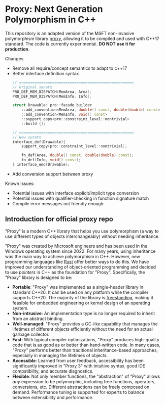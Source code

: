 # Proxy: Next Generation Polymorphism in C++

This repository is an adapted version of the MSFT non-invasive polymorphism library [proxy](https://github.com/microsoft/proxy), allowing it to be compiled and used with C++17 standard. 
The code is currently experimental. **DO NOT use it for production.**

Changes:
- Remove all require/concept semantics to adapt to c++17
- Better interface definition syntax
    ```cpp
    // ====================================================
    // Original synatx
    PRO_DEF_MEM_DISPATCH(MemArea, Area);
    PRO_DEF_MEM_DISPATCH(MemInfo, Info);

    struct Drawable: pro::facade_builder
        ::add_convention<MemArea, double() const, double(double) const>
        ::add_convention<MemInfo, void() const>
        ::support_copy<pro::constraint_level::nontrivial>
        ::build {};

    // ====================================================
    // New synatx
    interface_def(Drawable){
        support_copy(pro::constraint_level::nontrivial);

        fn_def(Area, double() const, double(double) const);
        fn_def(Info, void() const);
    } interface_end(Drawable);
    ```
- Add conversion support between proxy<facades>

Known issues:
- Potential issues with interface explicit/implicit type conversion
- Potential issues with qualifier-checking in function signature match
- Compile error messages not friendly enough



## Introduction for official proxy repo

"Proxy" is a modern C++ library that helps you use polymorphism (a way to use different types of objects interchangeably) without needing inheritance.

"Proxy" was created by Microsoft engineers and has been used in the Windows operating system since 2022. For many years, using inheritance was the main way to achieve polymorphism in C++. However, new programming languages like [Rust](https://doc.rust-lang.org/book/ch10-02-traits.html) offer better ways to do this. We have improved our understanding of object-oriented programming and decided to use *pointers* in C++ as the foundation for "Proxy". Specifically, the "Proxy" library is designed to be:

- **Portable**: "Proxy" was implemented as a single-header library in standard C++20. It can be used on any platform while the compiler supports C++20. The majority of the library is [freestanding](https://en.cppreference.com/w/cpp/freestanding), making it feasible for embedded engineering or kernel design of an operating system.
- **Non-intrusive**: An implementation type is no longer required to inherit from an abstract binding.
- **Well-managed**: "Proxy" provides a GC-like capability that manages the lifetimes of different objects efficiently without the need for an actual garbage collector.
- **Fast**: With typical compiler optimizations, "Proxy" produces high-quality code that is as good as or better than hand-written code. In many cases, "Proxy" performs better than traditional inheritance-based approaches, especially in managing the lifetimes of objects.
- **Accessible**: Learned from user feedback, accessibility has been significantly improved in "Proxy 3" with intuitive syntax, good IDE compatibility, and accurate diagnostics.
- **Flexible**: Not only member functions, the "abstraction" of "Proxy" allows *any* expression to be polymorphic, including free functions, operators, conversions, etc. Different abstractions can be freely composed on demand. Performance tuning is supported for experts to balance between extensibility and performance.


